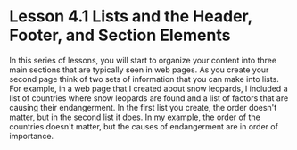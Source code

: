 # Lesson 4.1 Lists and the Header, Footer, and Section Elements

In this series of lessons, you will start to organize your content into three main sections that are typically seen in web pages. As you create your second page think of two sets of information that you can make into lists. For example, in a web page that I created about snow leopards, I included a list of countries where snow leopards are found and a list of factors that are causing their endangerment. In the first list you create, the order doesn't matter, but in the second list it does. In my example, the order of the countries doesn't matter, but the causes of endangerment are in order of importance.

